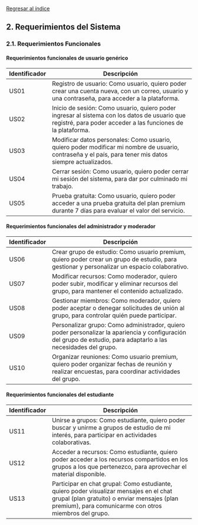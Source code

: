 [Regresar al índice](../README.md)
## 2. Requerimientos del Sistema

### 2.1. Requerimientos Funcionales

#### Requerimientos funcionales de usuario genérico

| Identificador | Descripción |
|---------------|-------------|
| US01          | Registro de usuario: Como usuario, quiero poder crear una cuenta nueva, con un correo, usuario y una contraseña, para acceder a la plataforma. |
| US02          | Inicio de sesión: Como usuario, quiero poder ingresar al sistema con los datos de usuario que registré, para poder acceder a las funciones de la plataforma. |
| US03          | Modificar datos personales: Como usuario, quiero poder modificar mi nombre de usuario, contraseña y el país, para tener mis datos siempre actualizados. |
| US04          | Cerrar sesión: Como usuario, quiero poder cerrar mi sesión del sistema, para dar por culminado mi trabajo. |
| US05          | Prueba gratuita: Como usuario, quiero poder acceder a una prueba gratuita del plan premium durante 7 días para evaluar el valor del servicio. |

#### Requerimientos funcionales del administrador y moderador

| Identificador | Descripción |
|---------------|-------------|
| US06          | Crear grupo de estudio: Como usuario premium, quiero poder crear un grupo de estudio, para gestionar y personalizar un espacio colaborativo. |
| US07          | Modificar recursos: Como moderador, quiero poder subir, modificar y eliminar recursos del grupo, para mantener el contenido actualizado. |
| US08          | Gestionar miembros: Como moderador, quiero poder aceptar o denegar solicitudes de unión al grupo, para controlar quién puede participar. |
| US09          | Personalizar grupo: Como administrador, quiero poder personalizar la apariencia y configuración del grupo de estudio, para adaptarlo a las necesidades del grupo. |
| US10          | Organizar reuniones: Como usuario premium, quiero poder organizar fechas de reunión y realizar encuestas, para coordinar actividades del grupo. |

#### Requerimientos funcionales del estudiante

| Identificador | Descripción |
|---------------|-------------|
| US11          | Unirse a grupos: Como estudiante, quiero poder buscar y unirme a grupos de estudio de mi interés, para participar en actividades colaborativas. |
| US12          | Acceder a recursos: Como estudiante, quiero poder acceder a los recursos compartidos en los grupos a los que pertenezco, para aprovechar el material disponible. |
| US13          | Participar en chat grupal: Como estudiante, quiero poder visualizar mensajes en el chat grupal (plan gratuito) o enviar mensajes (plan premium), para comunicarme con otros miembros del grupo. |

